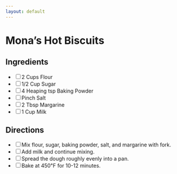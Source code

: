 ```yaml
---
layout: default
---
```


# Mona’s Hot Biscuits

<div class="ingredients">
<h2>Ingredients</h2>
    <ul class="ingredient-list">
        <li><label><input type="checkbox">2 Cups Flour</label></li>
        <li><label><input type="checkbox">1/2 Cup Sugar</label></li>
        <li><label><input type="checkbox">4 Heaping tsp Baking Powder</label></li>
        <li><label><input type="checkbox">Pinch Salt</label></li>
        <li><label><input type="checkbox">2 Tbsp Margarine</label></li>
        <li><label><input type="checkbox">1 Cup Milk</label></li>
    </ul>
</div>

<div class="directions">
<h2>Directions</h2>
    <ul class="direction-list">
        <li><label><input type="checkbox">Mix flour, sugar, baking powder, salt, and margarine with fork.</label></li>
        <li><label><input type="checkbox">Add milk and continue mixing.</label></li>
        <li><label><input type="checkbox">Spread the dough roughly evenly into a pan.</label></li>
        <li><label><input type="checkbox">Bake at 450℉ for 10-12 minutes.</label></li>
    </ul>
</div>
